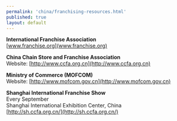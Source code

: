 ```yaml
--- 
permalink: 'china/franchising-resources.html' 
published: true 
layout: default
---
```

**International Franchise Association**  
[www.franchise.org](www.franchise.org)  

**China Chain Store and Franchise Association**  
Website: [http://www.ccfa.org.cn](http://www.ccfa.org.cn)  

**Ministry of Commerce (MOFCOM)**  
Website: [http://www.mofcom.gov.cn](http://www.mofcom.gov.cn)  

**Shanghai International Franchise Show**  
Every September  
Shanghai International Exhibition Center, China  
[http://sh.ccfa.org.cn/](http://sh.ccfa.org.cn/)  

